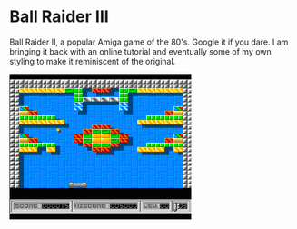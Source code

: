 # Ball Raider III

Ball Raider II, a popular Amiga game of the 80's. Google it if you dare. I am bringing it back with an online tutorial and eventually some of my own styling to make it reminiscent of the original.

![Game](Ball_Raider_II_.png)
